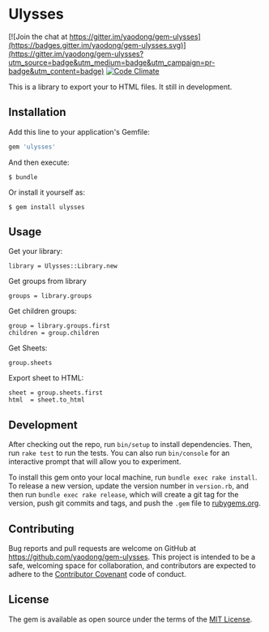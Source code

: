 # Ulysses

[![Join the chat at https://gitter.im/yaodong/gem-ulysses](https://badges.gitter.im/yaodong/gem-ulysses.svg)](https://gitter.im/yaodong/gem-ulysses?utm_source=badge&utm_medium=badge&utm_campaign=pr-badge&utm_content=badge) [![Code Climate](https://codeclimate.com/github/yaodong/gem-ulysses/badges/gpa.svg)](https://codeclimate.com/github/yaodong/gem-ulysses)

This is a library to export your to HTML files. It still in development.

## Installation

Add this line to your application's Gemfile:

```ruby
gem 'ulysses'
```

And then execute:

    $ bundle

Or install it yourself as:

    $ gem install ulysses

## Usage

Get your library:

    library = Ulysses::Library.new
    
Get groups from library

    groups = library.groups
    
Get children groups:

    group = library.groups.first
    children = group.children
    
Get Sheets:

    group.sheets
    
Export sheet to HTML:

    sheet = group.sheets.first
    html  = sheet.to_html

## Development

After checking out the repo, run `bin/setup` to install dependencies. Then, run `rake test` to run the tests. You can also run `bin/console` for an interactive prompt that will allow you to experiment.

To install this gem onto your local machine, run `bundle exec rake install`. To release a new version, update the version number in `version.rb`, and then run `bundle exec rake release`, which will create a git tag for the version, push git commits and tags, and push the `.gem` file to [rubygems.org](https://rubygems.org).

## Contributing

Bug reports and pull requests are welcome on GitHub at https://github.com/yaodong/gem-ulysses. This project is intended to be a safe, welcoming space for collaboration, and contributors are expected to adhere to the [Contributor Covenant](http://contributor-covenant.org) code of conduct.


## License

The gem is available as open source under the terms of the [MIT License](http://opensource.org/licenses/MIT).
